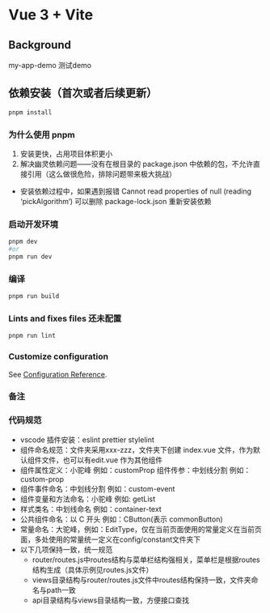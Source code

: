# Vue 3 + Vite

## Background

my-app-demo 测试demo

## 依赖安装（首次或者后续更新）

```bash
pnpm install
```

### 为什么使用 pnpm

1. 安装更快，占用项目体积更小
2. 解决幽灵依赖问题——没有在根目录的 package.json 中依赖的包，不允许直接引用（这么做很危险，排除问题带来极大挑战）

- 安装依赖过程中，如果遇到报错 Cannot read properties of null (reading ‘pickAlgorithm‘) 可以删除 package-lock.json 重新安装依赖

### 启动开发环境

```bash
pnpm dev
#or
pnpm run dev
```

### 编译

```bash
pnpm run build
```

### Lints and fixes files 还未配置

```bash
pnpm run lint
```

### Customize configuration

See [Configuration Reference](https://cli.vuejs.org/config/).

### 备注

### 代码规范

- vscode 插件安装：eslint prettier stylelint
- 组件命名规范：文件夹采用xxx-zzz，文件夹下创建 index.vue 文件，作为默认组件文件，也可以有edit.vue 作为其他组件
- 组件属性定义：小驼峰 例如：customProp 组件传参：中划线分割 例如：custom-prop
- 组件事件命名：中划线分割 例如：custom-event
- 组件变量和方法命名：小驼峰 例如: getList
- 样式类名：中划线命名 例如：container-text
- 公共组件命名：以 C 开头 例如：CButton(表示 commonButton)
- 常量命名：大驼峰，例如：EditType，仅在当前页面使用的常量定义在当前页面，多处使用的常量统一定义在config/constant文件夹下
- 以下几项保持一致，统一规范
  - router/routes.js中routes结构与菜单栏结构强相关，菜单栏是根据routes结构生成（具体示例见routes.js文件）
  - views目录结构与router/routes.js文件中routes结构保持一致，文件夹命名与path一致
  - api目录结构与views目录结构一致，方便接口查找
